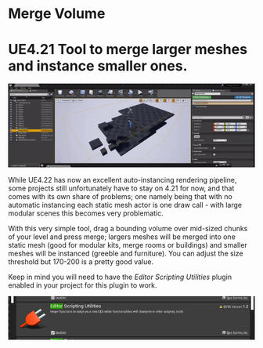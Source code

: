 # Merge Volume
# UE4.21 Tool to merge larger meshes and instance smaller ones.

![gif](images/gif.gif)

While UE4.22 has now an excellent auto-instancing rendering pipeline, some projects still unfortunately have to stay on 4.21 for now, and that comes with its own share of problems; one namely being that with no automatic instancing each static mesh actor is one draw call - with large modular scenes this becomes very problematic.

With this very simple tool, drag a bounding volume over mid-sized chunks of your level and press merge; largers meshes will be merged into one static mesh (good for modular kits, merge rooms or buildings) and smaller meshes will be instanced (greeble and furniture). You can adjust the size threshold but 170-200 is a pretty good value.

Keep in mind you will need to have the *Editor Scripting Utilities* plugin enabled in your project for this plugin to work. 
 
![required](images/required.png)